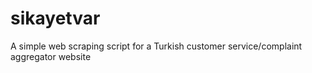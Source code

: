 # sikayetvar
A simple web scraping script for a Turkish customer service/complaint aggregator website
